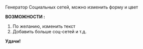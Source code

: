 
Генератор Социальных сетей, можно изменить форму и цвет

**ВОЗМОЖНОСТИ :**

1) По желанию, изменить текст
2) Добавить больше соц-сетей и т.д.

**Удачи!**
